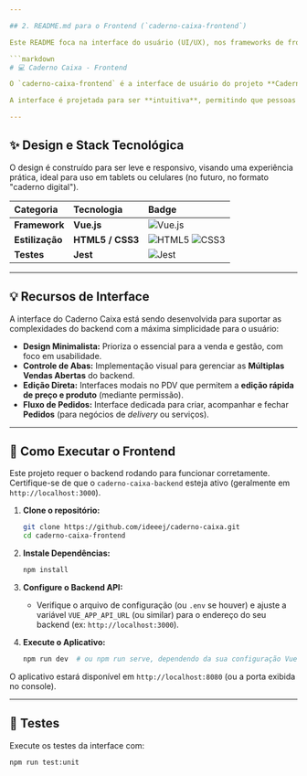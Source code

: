 ```yaml
---

## 2. README.md para o Frontend (`caderno-caixa-frontend`)

Este README foca na interface do usuário (UI/UX), nos frameworks de frontend e nas instruções para rodar o ambiente de desenvolvimento.

```markdown
# 💻 Caderno Caixa - Frontend

O `caderno-caixa-frontend` é a interface de usuário do projeto **Caderno Caixa**. Ele oferece a experiência de **PDV (Ponto de Venda)** e **ERP (Gestão)**, sendo desenvolvido com foco em **simplicidade, flexibilidade e acessibilidade** para microempreendedores (MEI).

A interface é projetada para ser **intuitiva**, permitindo que pessoas com pouca experiência tecnológica controlem vendas, estoque e pedidos facilmente.

---
```


## ✨ Design e Stack Tecnológica

O design é construído para ser leve e responsivo, visando uma experiência prática, ideal para uso em tablets ou celulares (no futuro, no formato "caderno digital").

| Categoria       | Tecnologia       | Badge                                                                                                                                                                                            |
| :-------------- | :--------------- | :----------------------------------------------------------------------------------------------------------------------------------------------------------------------------------------------- |
| **Framework**   | **Vue.js**       | ![Vue.js](https://img.shields.io/badge/-Vue.js-4FC08D?style=flat-square&logo=vue.js&logoColor=white)                                                                                             |
| **Estilização** | **HTML5 / CSS3** | ![HTML5](https://img.shields.io/badge/-HTML5-E34F26?style=flat-square&logo=html5&logoColor=white) ![CSS3](https://img.shields.io/badge/-CSS3-1572B6?style=flat-square&logo=css3&logoColor=white) |
| **Testes**      | **Jest**         | ![Jest](https://img.shields.io/badge/-Jest-C21325?style=flat-square&logo=jest&logoColor=white)                                                                                                   |

---

## 💡 Recursos de Interface

A interface do Caderno Caixa está sendo desenvolvida para suportar as complexidades do backend com a máxima simplicidade para o usuário:

- **Design Minimalista:** Prioriza o essencial para a venda e gestão, com foco em usabilidade.
- **Controle de Abas:** Implementação visual para gerenciar as **Múltiplas Vendas Abertas** do backend.
- **Edição Direta:** Interfaces modais no PDV que permitem a **edição rápida de preço e produto** (mediante permissão).
- **Fluxo de Pedidos:** Interface dedicada para criar, acompanhar e fechar **Pedidos** (para negócios de _delivery_ ou serviços).

---

## 🚀 Como Executar o Frontend

Este projeto requer o backend rodando para funcionar corretamente. Certifique-se de que o `caderno-caixa-backend` esteja ativo (geralmente em `http://localhost:3000`).

1.  **Clone o repositório:**

    ```bash
    git clone https://github.com/ideeej/caderno-caixa.git
    cd caderno-caixa-frontend
    ```

2.  **Instale Dependências:**

    ```bash
    npm install
    ```

3.  **Configure o Backend API:**

    - Verifique o arquivo de configuração (ou `.env` se houver) e ajuste a variável `VUE_APP_API_URL` (ou similar) para o endereço do seu backend (ex: `http://localhost:3000`).

4.  **Execute o Aplicativo:**
    ```bash
    npm run dev  # ou npm run serve, dependendo da sua configuração Vue
    ```

O aplicativo estará disponível em `http://localhost:8080` (ou a porta exibida no console).

---

## 🧪 Testes

Execute os testes da interface com:

```bash
npm run test:unit
```
